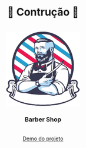 <div align="center" id="top">
  <h1>🚧 Contrução 🚧</h1>
</div>

<br />
<div align="center" id='topo'>
  <a href="">
    <img src="src/assets/imgLogo.png" alt="Logo" width="200" height="200">
  </a>

  <h3 align="center">Barber Shop</h3>

  <p align="center">
    <br />
    <a href="" target="_blank" rel="noreferrer">Demo do projeto</a>
  </p>
</div>